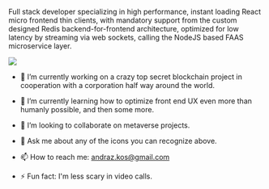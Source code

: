 Full stack developer specializing in high performance, instant loading React micro frontend thin clients, with mandatory support from the custom designed Redis backend-for-frontend architecture, optimized for low latency by streaming via web sockets, calling the NodeJS based FAAS microservice layer.

  <a href="https://skillicons.dev">
    <img src="https://skillicons.dev/icons?i=react,nodejs,redis,tailwind,aws,azure,figma,css,git,vscode,svg,ai,ps,materialui,emotion,git,nginx,html,kubernetes,grafana,docker,vim,gcp,firebase&perline=12" />
  </a>

- 🔭 I’m currently working on a crazy top secret blockchain project in cooperation with a corporation half way around the world.

- 🌱 I’m currently learning how to optimize front end UX even more than humanly possible, and then some more.

- 👯 I’m looking to collaborate on metaverse projects.

- 💬 Ask me about any of the icons you can recognize above.
 
- 📫 How to reach me: andraz.kos@gmail.com
  
- ⚡ Fun fact: I'm less scary in video calls.
